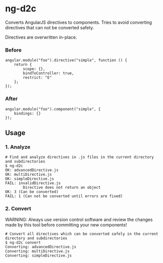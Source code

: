 # ng-d2c
Converts AngularJS directives to components. Tries to avoid converting directives that can not be converted safety. 

Directives are overwritten in-place.

### Before
```
angular.module("foo").directive("simple", function () {
    return {
        scope: {},
        bindToController: true,
        restrict: "E"
    };
});
```
### After
```
angular.module("foo").component("simple", {
    bindings: {}
});
```

## Usage
### 1. Analyze
```
# Find and analyze directives in .js files in the current directory and subdirectories
$ ng-d2c
OK: advancedDirective.js
OK: multiDirective.js
OK: simpleDirective.js
FAIL: invalidDirective.js
        Directive does not return an object
OK: 3 (Can be converted)
FAIL: 1 (Can not be converted until errors are fixed)
```
### 2. Convert
WARNING: Always use version control software and review the changes made by this tool before committing your new components!
```
# Convert all directives which can be converted safely in the current directory and subdirectories
$ ng-d2c convert
Converting: advancedDirective.js
Converting: multiDirective.js
Converting: simpleDirective.js

```